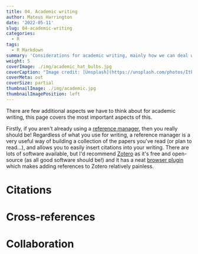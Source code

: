 ```yaml
---
title: 04. Academic writing
author: Mateus Harrington
date: '2022-05-11'
slug: 04-academic-writing
categories:
  - R
tags:
  - R Markdown
summary: 'Considerations for academic writing, mainly how we can deal with references'
weight: 5
coverImage: ./img/academic_hat_bulbs.jpg
coverCaption: "Image credit: [Unsplash](https://unsplash.com/photos/ItFTJoh1A8c)"
coverMeta: out
coverSize: partial
thumbnailImage: ./img/academic.jpg
thumbnailImagePosition: left
---
```


There are few additional aspects we have to think about for academic writing, this page covers the most important aspects of this.

Firstly, if you aren't already using a [reference manager](https://en.wikipedia.org/wiki/Reference_management_software), then you really should be!
Regardless of what you use for writing, a reference manager is a very useful way of building a collection of the papers you've read (or plan to read...), and allows you to easily insert citations into your writing.
There are lots of software available, but I'd recommend [Zotero](https://www.zotero.org/) as it's free and open-source (as all good software should be!) and it has a neat [browser plugin](https://www.zotero.org/download/) which makes adding references to Zotero relatively painless.

# Citations

# Cross-references

# Collaboration
